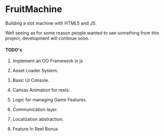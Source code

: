 FruitMachine
============

Building a slot machine with HTML5 and JS.

Well seeing as for some reason people wanted to see something from this project, development will continue soon.

#### TODO's

1. Implement an OO Framework in js

2. Asset Loader System.

3. Basic UI Console.

4. Canvas Animation for reels.

5. Logic for managing Game Features.

6. Communication layer.

7. Localization abstraction.

8. Feature In Reel Bonus
